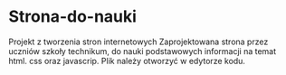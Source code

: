 # Strona-do-nauki
Projekt z tworzenia stron internetowych
Zaprojektowana strona przez uczniów szkoły technikum, do nauki podstawowych informacji na temat html. css oraz javascrip. Plik należy otworzyć w edytorze kodu. 
